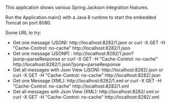 This application shows various Spring Jackson integration features.

Run the Application.main() with a Java 8 runtime to start the embedded Tomcat on port 8080.

Some URL to try:
 * Get one message (JSON): http://localhost:8282/1.json or curl -X GET -H "Cache-Control: no-cache" http://localhost:8282/1.json
 * Get one message (JSONP) : http://localhost:8282/1.json?jsonp=parseResponse or curl -X GET -H "Cache-Control: no-cache" http://localhost:8282/1.json?jsonp=parseResponse
 * Get all messages with Json View (JSON): http://localhost:8282/.json or curl -X GET -H "Cache-Control: no-cache" http://localhost:8282/.json
 * Get one Message (XML): http://localhost:8282/1.xml or curl -X GET -H "Cache-Control: no-cache" http://localhost:8282/1.xml
 * Get all messages with Json View (XML): http://localhost:8282/.xml or curl -X GET -H "Cache-Control: no-cache"  http://localhost:8282/.xml


